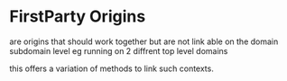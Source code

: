# FirstParty Origins
are origins that should work together but are not link able on the domain subdomain level eg
running on 2 diffrent top level domains

this offers a variation of methods to link such contexts.
